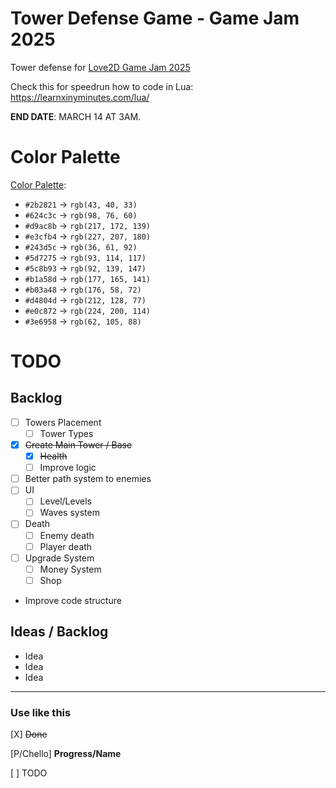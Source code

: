 # Tower Defense Game - Game Jam 2025

Tower defense for [Love2D Game Jam 2025](https://itch.io/jam/love2d-jam-2025)

Check this for speedrun how to code in Lua: https://learnxinyminutes.com/lua/

**END DATE**: MARCH 14 AT 3AM.

# Color Palette

[Color Palette](https://lospec.com/palette-list/japanese-woodblock):

- `#2b2821` → `rgb(43, 40, 33)`
- `#624c3c` → `rgb(98, 76, 60)`
- `#d9ac8b` → `rgb(217, 172, 139)`
- `#e3cfb4` → `rgb(227, 207, 180)`
- `#243d5c` → `rgb(36, 61, 92)`
- `#5d7275` → `rgb(93, 114, 117)`
- `#5c8b93` → `rgb(92, 139, 147)`
- `#b1a58d` → `rgb(177, 165, 141)`
- `#b03a48` → `rgb(176, 58, 72)`
- `#d4804d` → `rgb(212, 128, 77)`
- `#e0c872` → `rgb(224, 200, 114)`
- `#3e6958` → `rgb(62, 105, 88)`

# TODO

## Backlog

- [ ] Towers Placement
  - [ ] Tower Types
- [x] ~~Create Main Tower / Base~~
  - [x] ~~Health~~
  - [ ] Improve logic
- [ ] Better path system to enemies
- [ ] UI
  - [ ] Level/Levels
  - [ ] Waves system
- [ ] Death
  - [ ] Enemy death
  - [ ] Player death
- [ ] Upgrade System
  - [ ] Money System
  - [ ] Shop
- Improve code structure

## Ideas / Backlog

- Idea
- Idea
- Idea

---

### Use like this

[X] ~~Done~~

[P/Chello] **Progress/Name**

[ ] TODO
